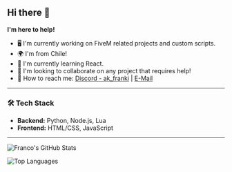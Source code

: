 ## Hi there 👋

**I'm here to help!**

- 🖥️ I'm currently working on FiveM related projects and custom scripts.
- 🌍 I'm from Chile!
- 🌱 I'm currently learning React.
- 🤝 I'm looking to collaborate on any project that requires help!
- 📧 How to reach me: [Discord - ak_franki](https://discord.gg/newdayroleplay) | [E-Mail](mailto:tu-email@ejemplo.com)

---

### 🛠️ Tech Stack

- **Backend:** Python, Node.js, Lua
- **Frontend:** HTML/CSS, JavaScript

---

![Franco's GitHub Stats](https://github-readme-stats.vercel.app/api?username=fkijs&show_icons=true&theme=dark)

![Top Languages](https://github-readme-stats.vercel.app/api/top-langs/?username=fkijs&layout=compact&theme=dark)
